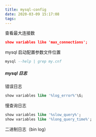 ```yaml
---
title: mysql-config
date: 2020-03-09 15:17:08
tags:
---
```


查看最大连接数
```json
show variables like 'max_connections';
```

mysql 启动配置参数文件位置

```sql
mysql --help | grep my.cnf
```



##### mysql 日志

错误日志

```sql
show variables like '%log_error%'\G;
```

慢查询日志

```sql
show variables like '%slow_query%';
show variables like '%long_query_time%';
```

二进制日志（bin log）







